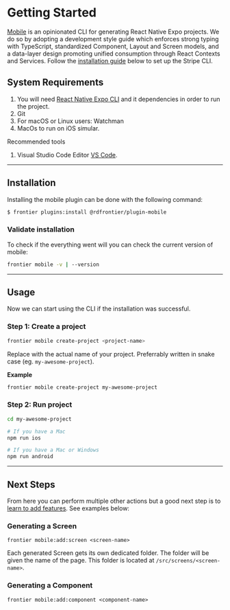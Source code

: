 # Getting Started

[Mobile](https://github.com/realdecoy/rdmobile) is an opinionated CLI for generating React Native Expo projects. We do so by adopting a development style guide which enforces strong typing with TypeScript, standardized Component, Layout and Screen models,
and a data-layer design promoting unified consumption through React Contexts and Services.
Follow the [installation guide](#installation) below to set up the Stripe CLI.


## System Requirements

1. You will need [React Native Expo CLI](https://docs.expo.dev/get-started/installation/#expo-cli) and it dependencies in order to run the project.
2. Git
3. For macOS or Linux users: Watchman
4. MacOs to run on iOS simular.

Recommended tools

1. Visual Studio Code Editor [VS Code](https://code.visualstudio.com/download).

---


## Installation
Installing the mobile plugin can be done with the following command:
```bash
$ frontier plugins:install @rdfrontier/plugin-mobile
```

### Validate installation

To check if the everything went will you can check the current version of mobile:

```bash
frontier mobile -v | --version
```

---

## Usage
Now we can start using the CLI if the installation was successful.
### Step 1: Create a project 

```bash
frontier mobile create-project <project-name>
```
Replace <project-name> with the actual name of your project. Preferrably written in snake case (eg. `my-awesome-project`).

**Example**
```bash
frontier mobile create-project my-awesome-project
```


### Step 2: Run project

```bash
cd my-awesome-project

# If you have a Mac
npm run ios

# If you have a Mac or Windows
npm run android
```

---


## Next Steps

From here you can perform multiple other actions but a good next step is to [learn to add features](#cli-commands.md#add). See examples below:

### Generating a Screen

```
frontier mobile:add:screen <screen-name>
```

Each generated Screen gets its own dedicated folder. The folder will be given the name of the page. This folder is located at `/src/screens/<screen-name>`.

### Generating a Component

```
frontier mobile:add:component <component-name>
```